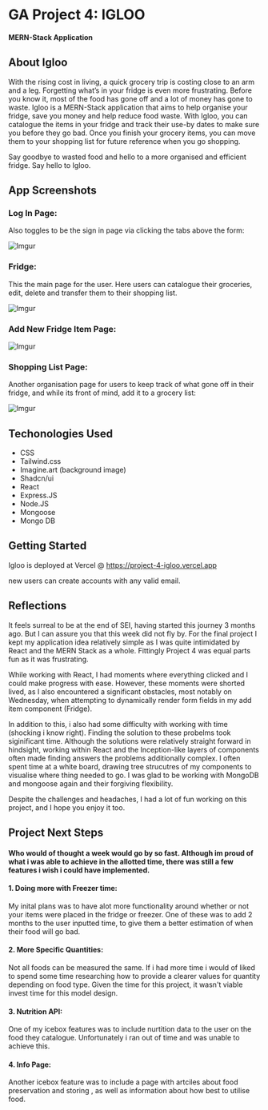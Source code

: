 # GA Project 4: IGLOO

#### MERN-Stack Application

## About Igloo

With the rising cost in living, a quick grocery trip is costing close to an arm and a leg. Forgetting what’s in your fridge is even more frustrating. Before you know it, most of the food has gone off and a lot of money has gone to waste. Igloo is a MERN-Stack application that aims to help organise your fridge, save you money and help reduce food waste. With Igloo, you can catalogue the items in your fridge and track their use-by dates to make sure you before they go bad. Once you finish your grocery items, you can move them to your shopping list for future reference when you go shopping.

Say goodbye to wasted food and hello to a more organised and efficient fridge. Say hello to Igloo.

## App Screenshots

### Log In Page:

Also toggles to be the sign in page via clicking the tabs above the form:

![Imgur](https://i.imgur.com/nYl827o.jpg)

### Fridge:

This the main page for the user. Here users can catalogue their groceries, edit, delete and transfer them to their shopping list.

![Imgur](https://i.imgur.com/UhGNS07.png)

### Add New Fridge Item Page:

![Imgur](https://i.imgur.com/cuvqbiA.jpg)

### Shopping List Page:

Another organisation page for users to keep track of what gone off in their fridge, and while its front of mind, add it to a grocery list:

![Imgur](https://i.imgur.com/X3r8f9D.jpg)

## Techonologies Used

- CSS
- Tailwind.css
- Imagine.art (background image)
- Shadcn/ui
- React
- Express.JS
- Node.JS
- Mongoose
- Mongo DB

## Getting Started

Igloo is deployed at Vercel @ https://project-4-igloo.vercel.app

new users can create accounts with any valid email.

## Reflections

It feels surreal to be at the end of SEI, having started this journey 3 months ago. But I can assure you that this week did not fly by. For the final project I kept my application idea relatively simple as I was quite intimidated by React and the MERN Stack as a whole. Fittingly Project 4 was equal parts fun as it was frustrating.

While working with React, I had moments where everything clicked and I could make progress with ease. However, these moments were shorted lived, as I also encountered a significant obstacles, most notably on Wednesday, when attempting to dynamically render form fields in my add item component (Fridge).

In addition to this, i also had some difficulty with working with time (shocking i know right). Finding the solution to these probelms took siginificant time. Although the solutions were relatively straight forward in hindsight, working within React and the Inception-like layers of components often made finding answers the problems additionally complex. I often spent time at a white board, drawing tree strucutres of my components to visualise where thing needed to go. I was glad to be working with MongoDB and mongoose again and their forgiving flexibility.

Despite the challenges and headaches, I had a lot of fun working on this project, and I hope you enjoy it too.

## Project Next Steps

#### Who would of thought a week would go by so fast. Although im proud of what i was able to achieve in the allotted time, there was still a few features i wish i could have implemented.

#### 1. Doing more with Freezer time:

My inital plans was to have alot more functionality around whether or not your items were placed in the fridge or freezer. One of these was to add 2 months to the user inputted time, to give them a better estimation of when their food will go bad.

#### 2. More Specific Quantities:

Not all foods can be measured the same. If i had more time i would of liked to spend some time researching how to provide a clearer values for quantity depending on food type. Given the time for this project, it wasn't viable invest time for this model design.

#### 3. Nutrition API:

One of my icebox features was to include nurtition data to the user on the food they catalogue. Unfortunately i ran out of time and was unable to achieve this.

#### 4. Info Page:

Another icebox feature was to include a page with artciles about food preservation and storing , as well as information about how best to utilise food.
